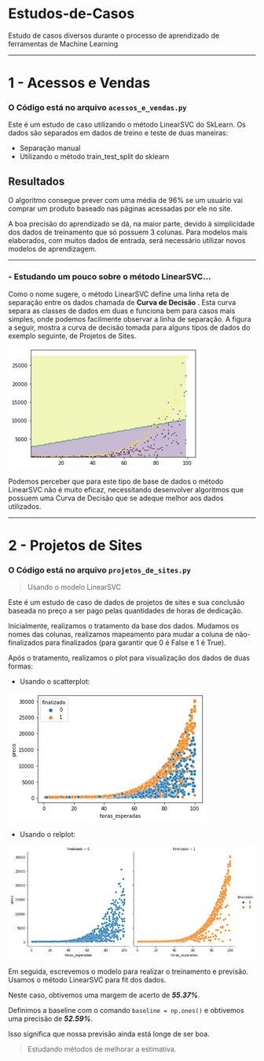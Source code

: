 # Estudos-de-Casos
Estudo de casos diversos durante o processo de aprendizado de ferramentas de Machine Learning

________________________________________________________

# 1 - Acessos e Vendas

### O Código está no arquivo `acessos_e_vendas.py`

Este é um estudo de caso utilizando o método LinearSVC do SkLearn.
Os dados são separados em dados de treino e teste de duas maneiras:

* Separação manual
* Utilizando o método train_test_split do sklearn

## Resultados

O algoritmo consegue prever com uma média de 96% se um usuário vai comprar um produto baseado nas páginas acessadas por ele no site.

A boa precisão do aprendizado se dá, na maior parte, devido à simplicidade dos dados de treinamento que só possuem 3 colunas.
Para modelos mais elaborados, com muitos dados de entrada, será necessário utilizar novos modelos de aprendizagem.

_________________________________________________________
### - Estudando um pouco sobre o método LinearSVC...

 Como o nome sugere, o método LinearSVC define uma linha reta de separação entre os dados chamada de **Curva de Decisão** . Esta curva separa as classes de dados em duas e funciona bem para casos mais simples, onde podemos facilmente observar a linha de separação. A figura a seguir, mostra a curva de decisão tomada para alguns tipos de dados do exemplo seguinte, de Projetos de Sites.

![](LinearSVC.png)

 Podemos perceber que para este tipo de base de dados o método LinearSVC não é muito eficaz, necessitando desenvolver algoritmos que possuem uma Curva de Decisão que se adeque melhor aos dados utilizados.
__________________________________________________________

# 2 - Projetos de Sites

### O Código está no arquivo `projetos_de_sites.py`

> Usando o modelo LinearSVC

Este é um estudo de caso de dados de projetos de sites e sua conclusão baseada no preço a ser pago pelas quantidades de horas de dedicação.

Inicialmente, realizamos o tratamento da base dos dados. Mudamos os nomes das colunas, realizamos mapeamento para mudar a coluna de não-finalizados para finalizados (para garantir que 0 é False e 1 é True).

Após o tratamento, realizamos o plot para visualização dos dados de duas formas:
* Usando o scatterplot:

![](plot1.png)

* Usando o relplot:

![](plot2.png)

Em seguida, escrevemos o modelo para realizar o treinamento e previsão. Usamos o método LinearSVC para fit dos dados.

Neste caso, obtivemos uma margem de acerto de ***55.37%***.

Definimos a baseline com o comando `baseline = np.ones()` e obtivemos uma precisão de ***52.59%***.

Isso significa que nossa previsão ainda está longe de ser boa.

> Estudando métodos de melhorar a estimativa.



